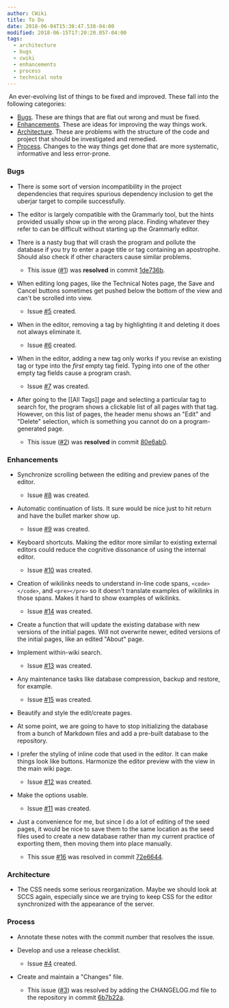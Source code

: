 ```yaml
---
author: CWiki
title: To Do
date: 2018-06-04T15:38:47.538-04:00
modified: 2018-06-15T17:20:20.057-04:00
tags:
  - architecture
  - bugs
  - cwiki
  - enhancements
  - process
  - technical note
---
```


​
An ever-evolving list of things to be fixed and improved. These fall into the following categories:

* [Bugs](#bugs). These are things that are flat out wrong and must be fixed.
* [Enhancements](#enhancements). These are ideas for improving the way things work.
* [Architecture](#architecture). These are problems with the structure of the code and project that should be investigated and remedied.
* [Process](#process). Changes to the way things get done that are more systematic, informative and less error-prone.

### Bugs <a name="bugs"></a>

* There is some sort of version incompatibility in the project dependencies that requires spurious dependency inclusion to get the uberjar target to compile successfully.

* The editor is largely compatible with the Grammarly tool, but the hints provided usually show up in the wrong place. Finding whatever they refer to can be difficult without starting up the Grammarly editor.

*  There is a nasty bug that will crash the program and pollute the database if you try to enter a page title or tag containing an apostrophe. Should also check if other characters cause similar problems.
    * This issue ([#1](https://bitbucket.org/David_Clark/cwiki/issues/1/characters-that-are-invalid-in-sql)) was **resolved** in commit [1de736b](https://bitbucket.org/David_Clark/cwiki/commits/1de736b).

* When editing long pages, like the Technical Notes page, the Save and Cancel buttons sometimes get pushed below the bottom of the view and can't be scrolled into view.
    * Issue [#5](https://bitbucket.org/David_Clark/cwiki/issues/5/save-and-cancel-buttons-can-disappear) created.

* When in the editor, removing a tag by highlighting it and deleting​ it does not always eliminate it.
    * Issue [#6](https://bitbucket.org/David_Clark/cwiki/issues/6/deleting-a-highlighted-tag-does-not-always) created.

* When in the editor, adding a new tag only works if you revise an existing tag or type into the _first_ empty tag field. Typing into one of the other empty tag fields cause a program crash.
    * Issue [#7](https://bitbucket.org/David_Clark/cwiki/issues/7/adding-new-tags-can-crash-the-program) was created.

* After going to the [[All Tags]] page and selecting a particular tag to search for, the program shows a clickable list of all pages with that tag. However, on this list of pages, the header menu shows an "Edit" and "Delete" selection,​ which is something you cannot do on a program-generated page.
    * This issue ([#2](https://bitbucket.org/David_Clark/cwiki/issues/2/program-generated-pages-should-not-be)) was **resolved** in commit [80e6ab0](https://bitbucket.org/David_Clark/cwiki/commits/80e6ab0).

### Enhancements <a name="enhancements"></a>

* Synchronize scrolling between the editing and preview panes of the editor.
    * Issue [#8](https://bitbucket.org/David_Clark/cwiki/issues/8/synchronize-editor-scrollbars) was created.

* Automatic continuation of lists. It sure would be nice just to hit return and have the ​bullet marker show up.
    * Issue [#9](https://bitbucket.org/David_Clark/cwiki/issues/9/automatic-continuation-of-lists-in-the) was created.

* Keyboard shortcuts. Making the editor more similar to existing external editors could reduce the cognitive dissonance of using the internal editor.
    * Issue [#10](https://bitbucket.org/David_Clark/cwiki/issues/10/add-keyboard-shortcuts-to-editor) was created.

* Creation of wikilinks needs to understand in-line code spans, `<code></code>`, and `<pre></pre>` so it doesn't translate examples of wikilinks in those spans. Makes it hard to show examples of wikilinks.
    * Issue [#14](https://bitbucket.org/David_Clark/cwiki/issues/14/markdown-parsers-need-to-understand-wiki) was created.

* Create a function that will update the existing database with new versions of the initial pages. Will not overwrite newer, edited versions of the initial pages, like an edited "About" page.

* Implement within-wiki search.
    * Issue [#13](https://bitbucket.org/David_Clark/cwiki/issues/13/implement-full-text-wiki-search) was created.

* Any maintenance tasks like database compression, backup and restore, for example.
    * Issue [#15](https://bitbucket.org/David_Clark/cwiki/issues/15/implement-maintenance-tasks) was created.

* Beautify and style the edit/create pages.

* At some point, we are going to have to stop initializing the database from a bunch of Markdown files and add a pre-built database to the repository. 

* I prefer the styling of inline​ code that used in the editor. It can make things look like buttons. Harmonize the editor preview with the view in the main wiki page.
    * Issue [#12](https://bitbucket.org/David_Clark/cwiki/issues/12/improve-styling-of-inline-code) was created.

* Make the options usable.
    * Issue [#11](https://bitbucket.org/David_Clark/cwiki/issues/11/make-program-options-usable) was created.

* Just a convenience for me, but since I do a lot of editing of the seed pages, it would be nice to save them to the same location as the seed files used to create a new database rather than my current practice of exporting them, then moving them into place manually.
    * This ssue [#16](https://bitbucket.org/David_Clark/cwiki/issues/16/let-admin-save-seed-pages) was resolved in commit [72e6644](https://bitbucket.org/David_Clark/cwiki/commits/72e6644b6215ac44713fa56cddd51f497283de6d).

### Architecture <a name="architecture"></a>

* The CSS needs some serious reorganization. Maybe we should look at SCCS again, especially since we are trying to keep CSS for the editor synchronized​ with the appearance of the server.

### Process <a name="process"></a>

* Annotate these notes with the commit number that resolves the issue.

* Develop and use a release checklist.
    * Issue [#4](https://bitbucket.org/David_Clark/cwiki/issues/4/develop-a-release-checklist) created.

* Create and maintain a "Changes" file.
    * This issue ([#3](https://bitbucket.org/David_Clark/cwiki/issues/3/should-maintain-a-changelog)) was resolved by adding the CHANGELOG.md file to the repository in commit [6b7b22a](https://bitbucket.org/David_Clark/cwiki/commits/6b7b22a).